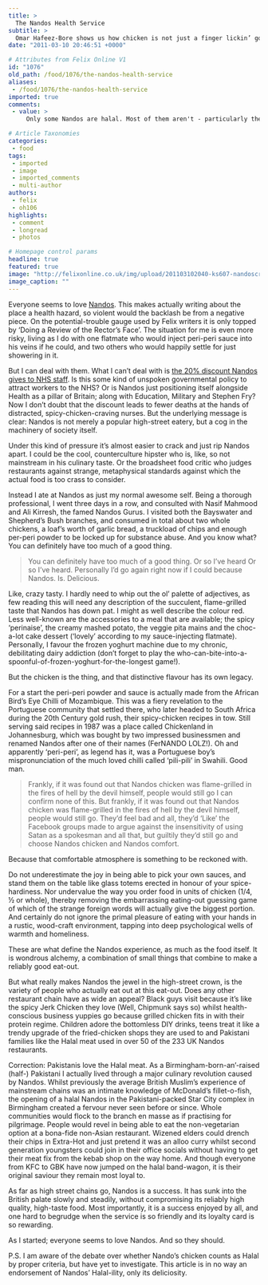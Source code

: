 ```yaml
---
title: >
  The Nandos Health Service
subtitle: >
  Omar Hafeez-Bore shows us how chicken is not just a finger lickin’ good sensation
date: "2011-03-10 20:46:51 +0000"

# Attributes from Felix Online V1
id: "1076"
old_path: /food/1076/the-nandos-health-service
aliases:
 - /food/1076/the-nandos-health-service
imported: true
comments:
 - value: >
     Only some Nandos are halal. Most of them aren't - particularly the ones near Imperial - Gloucester, Road, Earl's Court, Fulham Broadway and Notting Hill Gate. As an atheist, I generally avoid eating halal meat when possible though. It's partly animal cruelty issues, but it's a lot to do with the fact that normal meat just tastes way better.,It was based off my experiences with BMTs at Halal and Non-Halal Subways. I now realise that's a ridiculous comparision to make, because non-halal subways use pork sausages and Halal ones don't, and of course it'd taste different. <br> <br>Yeah, facepalm.,Nando's should't be halal. Why do people only eat meat that is ritually slaughtered in accordance with a medieval religion? ,That McDonalds Filet-O-Fish comment is sooo true.,Great read, No backlash from me. <br>Just one point about ur P.S. if i may- If there is debate over Nando's Halal-ility, shouldn't that be confirmed before eating there, and then advertise it's deliciosity? <br>(Now that u are a journalist, maybe you can get

# Article Taxonomies
categories:
 - food
tags:
 - imported
 - image
 - imported_comments
 - multi-author
authors:
 - felix
 - oh106
highlights:
 - comment
 - longread
 - photos

# Homepage control params
headline: true
featured: true
image: "http://felixonline.co.uk/img/upload/201103102040-ks607-nandoscr.jpg"
image_caption: ""
---
```


Everyone seems to love [Nandos](http://www.nandos.co.uk/index.cfm?fuseaction=model.restaurant&id=184&cat=REST&description=Gloucester_Road). This makes actually writing about the place a health hazard, so violent would the backlash be from a negative piece. On the potential-trouble gauge used by Felix writers it is only topped by ‘Doing a Review of the Rector’s Face’. The situation for me is even more risky, living as I do with one flatmate who would inject peri-peri sauce into his veins if he could, and two others who would happily settle for just showering in it.

But I can deal with them. What I can’t deal with is [the 20% discount Nandos gives to NHS staff](http://www.nhsdiscounts.com). Is this some kind of unspoken governmental policy to attract workers to the NHS? Or is Nandos just positioning itself alongside Health as a pillar of Britain; along with Education, Military and Stephen Fry? Now I don’t doubt that the discount leads to fewer deaths at the hands of distracted, spicy-chicken-craving nurses. But the underlying message is clear: Nandos is not merely a popular high-street eatery, but a cog in the machinery of society itself.

Under this kind of pressure it’s almost easier to crack and just rip Nandos apart. I could be the cool, counterculture hipster who is, like, so not mainstream in his culinary taste. Or the broadsheet food critic who judges restaurants against strange, metaphysical standards against which the actual food is too crass to consider.

Instead I ate at Nandos as just my normal awesome self. Being a thorough professional, I went three days in a row, and consulted with Nasif Mahmood and Ali Kirresh, the famed Nandos Gurus. I visited both the Bayswater and Shepherd’s Bush branches, and consumed in total about two whole chickens, a loaf’s worth of garlic bread, a truckload of chips and enough per-peri powder to be locked up for substance abuse. And you know what? You can definitely have too much of a good thing.
> You can definitely have too much of a good thing. Or so I’ve heard
Or so I’ve heard. Personally I’d go again right now if I could because Nandos. Is. Delicious.

Like, crazy tasty. I hardly need to whip out the ol’ palette of adjectives, as few reading this will need any description of the succulent, flame-grilled taste that Nandos has down pat. I might as well describe the colour red. Less well-known are the accessories to a meal that are available; the spicy ‘perinaise’, the creamy mashed potato, the veggie pita mains and the choc-a-lot cake dessert (‘lovely’ according to my sauce-injecting flatmate). Personally, I favour the frozen yoghurt machine due to my chronic, debilitating dairy addiction (don’t forget to play the who-can-bite-into-a-spoonful-of-frozen-yoghurt-for-the-longest game!).

But the chicken is the thing, and that distinctive flavour has its own legacy.

For a start the peri-peri powder and sauce is actually made from the African Bird’s Eye Chilli of Mozambique. This was a fiery revelation to the Portuguese community that settled there, who later headed to South Africa during the 20th Century gold rush, their spicy-chicken recipes in tow. Still serving said recipes in 1987 was a place called Chickenland in Johannesburg, which was bought by two impressed businessmen and renamed Nandos after one of their names (FerNANDO LOLZ!). Oh and apparently ‘peri-peri’, as legend has it, was a Portuguese boy’s mispronunciation of the much loved chilli called ‘pili-pili’ in Swahili. Good man.
> Frankly, if it was found out that Nandos chicken was flame-grilled in the fires of hell by the devil himself, people would still go
I can confirm none of this. But frankly, if it was found out that Nandos chicken was flame-grilled in the fires of hell by the devil himself, people would still go. They’d feel bad and all, they’d ‘Like’ the Facebook groups made to argue against the insensitivity of using Satan as a spokesman and all that, but guiltily they’d still go and choose Nandos chicken and Nandos comfort.

Because that comfortable atmosphere is something to be reckoned with.

Do not underestimate the joy in being able to pick your own sauces, and stand them on the table like glass totems erected in honour of your spice-hardiness. Nor undervalue the way you order food in units of chicken (1/4, ½ or whole), thereby removing the embarrassing eating-out guessing game of which of the strange foreign words will actually give the biggest portion. And certainly do not ignore the primal pleasure of eating with your hands in a rustic, wood-craft environment, tapping into deep psychological wells of warmth and homeliness.

These are what define the Nandos experience, as much as the food itself. It is wondrous alchemy, a combination of small things that combine to make a reliably good eat-out.

But what really makes Nandos the jewel in the high-street crown, is the variety of people who actually eat out at this eat-out. Does any other restaurant chain have as wide an appeal? Black guys visit because it’s like the spicy Jerk Chicken they love (Well, Chipmunk says so) whilst health-conscious business yuppies go because grilled chicken fits in with their protein regime. Children adore the bottomless DIY drinks, teens treat it like a trendy upgrade of the fried-chicken shops they are used to and Pakistani families like the Halal meat used in over 50 of the 233 UK Nandos restaurants.

Correction: Pakistanis love the Halal meat. As a Birmingham-born-an’-raised (half-) Pakistani I actually lived through a major culinary revolution caused by Nandos. Whilst previously the average British Muslim’s experience of mainstream chains was an intimate knowledge of McDonald’s fillet-o-fish, the opening of a halal Nandos in the Pakistani-packed Star City complex in Birmingham created a fervour never seen before or since. Whole communities would flock to the branch en masse as if practising for pilgrimage. People would revel in being able to eat the non-vegetarian option at a bona-fide non-Asian restaurant. Wizened elders could drench their chips in Extra-Hot and just pretend it was an alloo curry whilst second generation youngsters could join in their office socials without having to get their meat fix from the kebab shop on the way home. And though everyone from KFC to GBK have now jumped on the halal band-wagon, it is their original saviour they remain most loyal to.

As far as high street chains go, Nandos is a success. It has sunk into the British palate slowly and steadily, without compromising its reliably high quality, high-taste food. Most importantly, it is a success enjoyed by all, and one hard to begrudge when the service is so friendly and its loyalty card is so rewarding.

As I started; everyone seems to love Nandos. And so they should.

P.S. I am aware of the debate over whether Nando’s chicken counts as Halal by proper criteria, but have yet to investigate. This article is in no way an endorsement of Nandos’ Halal-ility, only its deliciosity.
